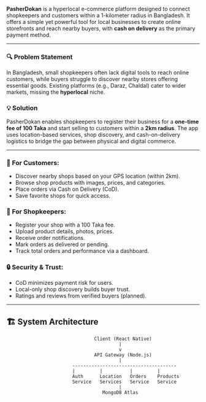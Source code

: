 **PasherDokan** is a hyperlocal e-commerce platform designed to connect shopkeepers and customers within a 1-kilometer radius in Bangladesh. It offers a simple yet powerful tool for local businesses to create online storefronts and reach nearby buyers, with **cash on delivery** as the primary payment method.

---

### 🔍 Problem Statement
In Bangladesh, small shopkeepers often lack digital tools to reach online customers, while buyers struggle to discover nearby stores offering essential goods. Existing platforms (e.g., Daraz, Chaldal) cater to wider markets, missing the **hyperlocal** niche.

### 💡 Solution
PasherDokan enables shopkeepers to register their business for a **one-time fee of 100 Taka** and start selling to customers within a **2km radius**. The app uses location-based services, shop discovery, and cash-on-delivery logistics to bridge the gap between physical and digital commerce.

---

### 🛒 For Customers:
- Discover nearby shops based on your GPS location (within 2km).
- Browse shop products with images, prices, and categories.
- Place orders via Cash on Delivery (CoD).
- Save favorite shops for quick access.

### 🧾 For Shopkeepers:
- Register your shop with a 100 Taka fee.
- Upload product details, photos, prices.
- Receive order notifications.
- Mark orders as delivered or pending.
- Track total orders and performance via a dashboard.

### 🔒 Security & Trust:
- CoD minimizes payment risk for users.
- Local-only shop discovery builds buyer trust.
- Ratings and reviews from verified buyers (planned).

---

## 🏗️ System Architecture

```plaintext
                                Client (React Native)
                                         |
                                         v
                                API Gateway (Node.js)
                                         |
                        --------------------------------------
                        |         |          |         |
                        Auth      Location   Orders    Products
                        Service   Services   Service   Service
                                         |
                                   MongoDB Atlas
